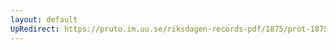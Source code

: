 ```yaml
---
layout: default
UpRedirect: https://pruto.im.uu.se/riksdagen-records-pdf/1875/prot-1875--ak--025/prot-1875--ak--025_046.pdf
---
```


